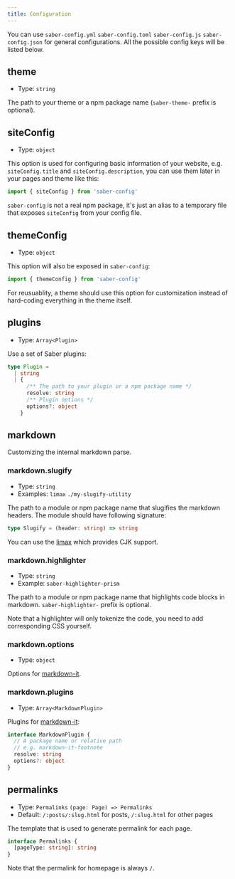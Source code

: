 ```yaml
---
title: Configuration
---
```


You can use `saber-config.yml` `saber-config.toml` `saber-config.js` `saber-config.json` for general configurations. All the possible config keys will be listed below.

## theme

- Type: `string`

The path to your theme or a npm package name (`saber-theme-` prefix is optional).

## siteConfig

- Type: `object`

This option is used for configuring basic information of your website, e.g. `siteConfig.title` and `siteConfig.description`, you can use them later in your pages and theme like this:

```js
import { siteConfig } from 'saber-config'
```

`saber-config` is not a real npm package, it's just an alias to a temporary file that exposes `siteConfig` from your config file.

## themeConfig

- Type: `object`

This option will also be exposed in `saber-config`:

```js
import { themeConfig } from 'saber-config'
```

For reusuablity, a theme should use this option for customization instead of hard-coding everything in the theme itself.

## plugins

- Type: `Array<Plugin>`

Use a set of Saber plugins:

```typescript
type Plugin =
  | string
  | {
      /** The path to your plugin or a npm package name */
      resolve: string
      /** Plugin options */
      options?: object
    }
```

## markdown

Customizing the internal markdown parse.

### markdown.slugify

- Type: `string`
- Examples: `limax` `./my-slugify-utility`

The path to a module or npm package name that slugifies the markdown headers. The module should have following signature:

```typescript
type Slugify = (header: string) => string
```

You can use the [limax](https://github.com/lovell/limax) which provides CJK support.

### markdown.highlighter

- Type: `string`
- Example: `saber-highlighter-prism`

The path to a module or npm package name that highlights code blocks in markdown. `saber-highlighter-` prefix is optional.

Note that a highlighter will only tokenize the code, you need to add corresponding CSS yourself.

### markdown.options

- Type: `object`

Options for [markdown-it](https://github.com/markdown-it/markdown-it).

### markdown.plugins

- Type: `Array<MarkdownPlugin>`

Plugins for [markdown-it](https://github.com/markdown-it/markdown-it):

```typescript
interface MarkdownPlugin {
  // A package name or relative path
  // e.g. markdown-it-footnote
  resolve: string
  options?: object
}
```

## permalinks

- Type: `Permalinks` `(page: Page) => Permalinks`
- Default: `/:posts/:slug.html` for posts, `/:slug.html` for other pages

The template that is used to generate permalink for each page.

```typescript
interface Permalinks {
  [pageType: string]: string
}
```

Note that the permalink for homepage is always `/`.
